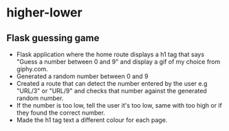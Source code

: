 # higher-lower
## Flask guessing game
- Flask application where the home route displays a h1 tag that says "Guess a number between 0 and 9" and display a gif of my choice from giphy.com.
- Generated a random number between 0 and 9 
- Created a route that can detect the number entered by the user e.g "URL/3" or "URL/9" and checks that number against the generated random number.
- If the number is too low, tell the user it's too low, same with too high or if they found the correct number. 
- Made the h1 tag text a different colour for each page.


